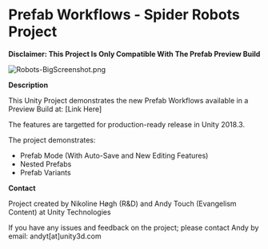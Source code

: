 # Prefab Workflows - Spider Robots Project
**Disclaimer: This Project Is Only Compatible With The Prefab Preview Build**

![Robots-BigScreenshot.png](https://i.imgur.com/0XImhCS.jpg)

**Description**

This Unity Project demonstrates the new Prefab Workflows available in a Preview Build at: [Link Here]

The features are targetted for production-ready release in Unity 2018.3.

The project demonstrates:
- Prefab Mode (With Auto-Save and New Editing Features)
- Nested Prefabs
- Prefab Variants

**Contact**

Project created by Nikoline Høgh (R&D) and Andy Touch (Evangelism Content) at Unity Technologies

If you have any issues and feedback on the project; please contact Andy by email: andyt[at]unity3d.com
